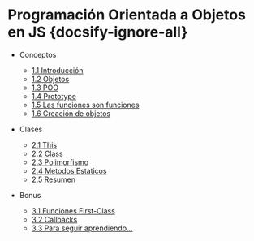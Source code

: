 # Programación Orientada a Objetos en JS {docsify-ignore-all}

- Conceptos
  
  - [1.1 Introducción](/15-poo/1.1-intro)
  - [1.2 Objetos](/15-poo/1.2-objetos)
  - [1.3 POO](/15-poo/1.3-poo)
  - [1.4 Prototype](/15-poo/1.4-prototype)
  - [1.5 Las funciones son funciones](/15-poo/1.5-function)
  - [1.6 Creación de objetos](/15-poo/1.6-create-object)

- Clases

  - [2.1 This](/15-poo/2.1-this)
  - [2.2 Class](/15-poo/2.2-class)
  - [2.3 Polimorfismo](/15-poo/2.3-polimorphism)
  - [2.4 Metodos Estaticos](/15-poo/2.4-static-method)
  - [2.5 Resumen](/15-poo/2.5-resume)

- Bonus
  
  - [3.1 Funciones First-Class](/15-poo/3.1-bonus)
  - [3.2 Callbacks](/15-poo/3.2-books)
  - [3.3 Para seguir aprendiendo...](/15-poo/3.3-go)
